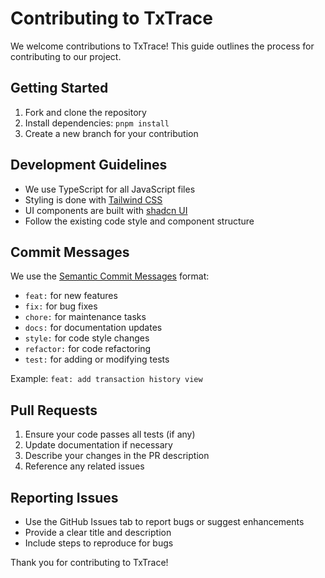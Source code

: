 # Contributing to TxTrace

We welcome contributions to TxTrace! This guide outlines the process for contributing to our project.

## Getting Started

1. Fork and clone the repository
2. Install dependencies: `pnpm install`
3. Create a new branch for your contribution

## Development Guidelines

- We use TypeScript for all JavaScript files
- Styling is done with [Tailwind CSS](https://tailwindcss.com)
- UI components are built with [shadcn UI](https://ui.shadcn.com)
- Follow the existing code style and component structure

## Commit Messages

We use the [Semantic Commit Messages](https://www.conventionalcommits.org/en/v1.0.0) format:

- `feat:` for new features
- `fix:` for bug fixes
- `chore:` for maintenance tasks
- `docs:` for documentation updates
- `style:` for code style changes
- `refactor:` for code refactoring
- `test:` for adding or modifying tests

Example: `feat: add transaction history view`

## Pull Requests

1. Ensure your code passes all tests (if any)
2. Update documentation if necessary
3. Describe your changes in the PR description
4. Reference any related issues

## Reporting Issues

- Use the GitHub Issues tab to report bugs or suggest enhancements
- Provide a clear title and description
- Include steps to reproduce for bugs

Thank you for contributing to TxTrace!
